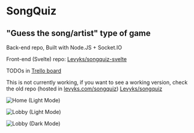 # SongQuiz

## "Guess the song/artist" type of game

Back-end repo, Built with Node.JS + Socket.IO

Front-end (Svelte) repo: [Levyks/songquiz-svelte](https://github.com/Levyks/songquiz-svelte)

TODOs in [Trello board](https://trello.com/b/MrgPAn1e/songquiz) 

This is not currently working, if you want to see a working version, check the old repo (hosted in [levyks.com/songquiz](https://levyks.com/songquiz)) [Levyks/songquiz](https://github.com/Levyks/songquiz)

![Home (Light Mode)](https://i.imgur.com/79nh92P.png)

![Lobby (Light Mode)](https://i.imgur.com/O43Q90u.png)

![Lobby (Dark Mode)](https://i.imgur.com/vEHXNLj.png)

